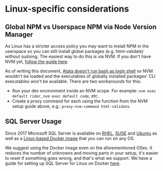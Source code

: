 # Linux-specific considerations



## Global NPM vs Userspace NPM via Node Version Manager


As Linux has a stricter access policy you may want to install NPM in the userspace so you can still install global packages (e.g. html-validate) without sudoing. The easiest way to do this is via NVM. If you don't have NVM yet, [follow the guide here](https://github.com/Lombiq/NPM-Targets/tree/dev#global-npm-vs-userspace-npm-via-node-version-manager-on-linux).

As of writing this document, [Atata doesn't run bash as login shell](https://github.com/atata-framework/atata-cli/issues/1) so NVM wouldn't be loaded and the executables of globally installed packages' CLI executables won't be available. There are two workarounds for this:
* Run your dev environment inside an NVM scope. For example: `nvm exec default rider`, `nvm exec default code`, etc.
* Create a proxy command for each using the function from the NVM setup guide above, e.g.: `proxy-nvm-command html-validate`.

## SQL Server Usage


Since 2017 Microsoft SQL Server is available on [RHEL](https://redhat.com/rhel/), [SUSE](https://www.suse.com/products/server/) and [Ubuntu](https://ubuntu.com/) as well as a [Linux-based Docker image](https://hub.docker.com/_/microsoft-mssql-server) that you can run on any OS.

We suggest using the Docker image even on the aforementioned OSes. It reduces the number of unknowns and moving parts in your setup, it's easier to reset if something goes wrong, and that's what we support. We have a guide for setting up SQL Server for Linux on Docker [here](Configuration.md#using-sql-server-from-a-docker-container).
